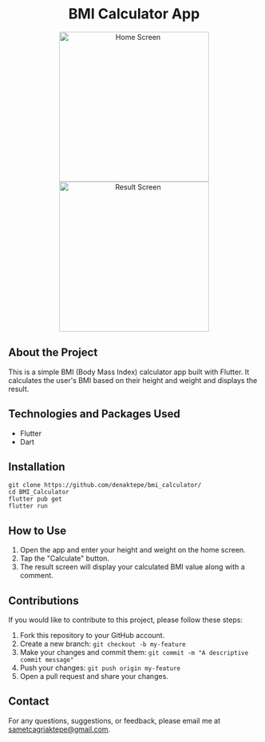 <h1 align="center">BMI Calculator App</h1>

<p align="center">
  <img src="./screenshots/input_page.jpg" alt="Home Screen" width="300">
  <img src="./screenshots/results_page.jpg" alt="Result Screen" width="300">
</p>

## About the Project

This is a simple BMI (Body Mass Index) calculator app built with Flutter. It calculates the user's BMI based on their height and weight and displays the result.

## Technologies and Packages Used

- Flutter
- Dart

## Installation

```
git clone https://github.com/denaktepe/bmi_calculator/
cd BMI_Calculator
flutter pub get
flutter run
```

## How to Use

1. Open the app and enter your height and weight on the home screen.
2. Tap the "Calculate" button.
3. The result screen will display your calculated BMI value along with a comment.

## Contributions

If you would like to contribute to this project, please follow these steps:

1. Fork this repository to your GitHub account.
2. Create a new branch: `git checkout -b my-feature`
3. Make your changes and commit them: `git commit -m "A descriptive commit message"`
4. Push your changes: `git push origin my-feature`
5. Open a pull request and share your changes.

## Contact

For any questions, suggestions, or feedback, please email me at sametcagriaktepe@gmail.com.





